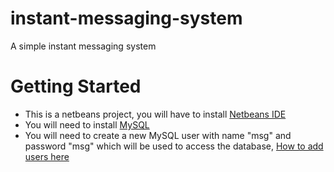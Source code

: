 instant-messaging-system
========================

A simple instant messaging system

# Getting Started
- This is a netbeans project, you will have to install [Netbeans IDE](https://netbeans.org/downloads/index.html)
- You will need to install [MySQL](http://dev.mysql.com/downloads/mysql/)
- You will need to create a new MySQL user with name "msg" and password "msg" which will be used to access the database, [How to add users here](http://dev.mysql.com/doc/refman/5.1/en/adding-users.html)
